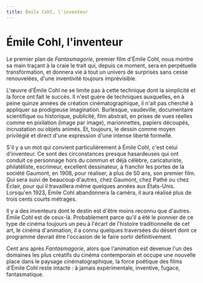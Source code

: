```yaml
---
title: Émile Cohl, l'inventeur
---
```


# Émile Cohl, l'inventeur

Le premier plan de _Fantasmagorie_, premier film d'Émile Cohl, nous montre sa main traçant à la craie le trait qui, depuis ce moment, sera en perpétuelle transformation, et donnera vie à tout un univers de surprises sans cesse renouvelées, d'une inventivité toujours imprévisible.

L'œuvre d'Émile Cohl ne se limite pas à cette technique dont la simplicité et la force ont fait le succès. Il n'est guère de techniques auxquelles, en à peine quinze années de création cinématographique, il n'ait pas cherché à appliquer sa prodigieuse imagination. Burlesque, vaudeville, documentaire scientifique ou historique, publicité, film abstrait, en prises de vues réelles comme en pixilation (image par image), marionnettes, papiers découpés, incrustation ou objets animés. Et, toujours, le dessin comme moyen privilégié et direct d'une expression d'une intense liberté formelle.

S'il y a un mot qui convient particulièrement à Émile Cohl, c'est celui d'inventeur. Ce sont des circonstances presque hasardeuses qui ont conduit ce personnage hors du commun et déjà célèbre, caricaturiste, philatéliste, escrimeur, excellent dessinateur, à franchir les portes de la société Gaumont, en 1908, pour réaliser, à plus de 50 ans, son premier film. Qui sera suivi de beaucoup d'autres, chez Gaumont, chez Pathé ou chez Éclair, pour qui il travaillera même quelques années aux États-Unis. Lorsqu'en 1923, Émile Cohl abandonnera la caméra, il aura réalisé plus de trois cents courts métrages.

Il y a des inventeurs dont le destin est d'être moins reconnu que d'autres. Émile Cohl est de ceux-là. Probablement parce qu'il a été le pionnier de ce type de cinéma toujours un peu à l'écart de l'histoire traditionnelle de cet art, le cinéma d'animation, il a connu quelques traversées du désert dont ce programme devrait être l'occasion de le faire sortir définitivement.

Cent ans après _Fantasmagorie_, alors que l'animation est devenue l'un des domaines les plus créatifs du cinéma contemporain et occupe une nouvelle place dans le paysage cinématographique, la force poétique des films d'Émile Cohl reste intacte : à jamais expérimentale, inventive, fugace, fantasmatique.
